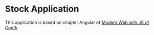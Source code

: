 # Stock Application

This application is based on chapter Angular of [Modern Web with JS of Cod3r](https://www.cod3r.com.br/courses/web-moderno).

